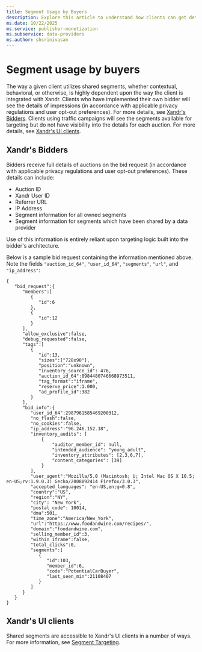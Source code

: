 ```yaml
---
title: Segment Usage by Buyers
description: Explore this article to understand how clients can get detailed auction information from their bidder or view available segments using traffic campaigns. 
ms.date: 10/22/2025
ms.service: publisher-monetization
ms.subservice: data-providers
ms.author: shsrinivasan
---
```


# Segment usage by buyers

The way a given client utilizes shared segments, whether contextual, behavioral, or otherwise, is highly dependent upon the way the client is integrated with Xandr. Clients who have implemented their own bidder will see the details of impressions (in accordance with applicable privacy regulations and user opt-out preferences). For more details, see [Xandr's Bidders](#xandrs-bidders). Clients using traffic campaigns will see the segments available for targeting but do not have visibility into the details for each auction.  For more details, see [Xandr's UI clients](#xandrs-ui-clients).

## Xandr's Bidders

Bidders receive full details of auctions on the bid request (in accordance with applicable privacy regulations and user opt-out preferences). These details can include:

- Auction ID
- Xandr User ID
- Referrer URL
- IP Address
- Segment information for all owned segments
- Segment information for segments which have been shared by a data provider

Use of this information is entirely reliant upon targeting logic built into the bidder's architecture.

Below is a sample bid request containing the information mentioned above. Note the fields `"auction_id_64"`, `"user_id_64"`, `"segments"`, `"url"`, and `"ip_address"`:

```
{
   "bid_request":{
      "members":[
         {
            "id":6
         },
         {
            "id":12
         }
      ],
      "allow_exclusive":false,
      "debug_requested":false,
      "tags":[
         {
            "id":13,
            "sizes":["728x90"],
            "position":"unknown",
            "inventory_source_id": 476,
            "auction_id_64":8984480746668973511,
            "tag_format":"iframe",
            "reserve_price":1.000,
            "ad_profile_id":382
         }
      ],
      "bid_info":{
         "user_id_64":2987961585469200312,
         "no_flash":false,
         "no_cookies":false,
         "ip_address":"96.246.152.18",
         "inventory_audits": [
             {
                 "auditor_member_id": null,
                 "intended_audience": "young_adult",
                 "inventory_attributes": [2,3,6,7],
                 "content_categories": [39]
             }
         ],
         "user_agent":"Mozilla/5.0 (Macintosh; U; Intel Mac OS X 10.5; en-US;rv:1.9.0.3) Gecko/2008092414 Firefox/3.0.3",
         "accepted_languages": "en-US,en;q=0.8",
         "country":"US",
         "region":"NY",
         "city": "New York",
         "postal_code": 10014,
         "dma":501,
         "time_zone":"America/New_York",
         "url":"https://www.foodandwine.com/recipes/",
         "domain":"foodandwine.com",
         "selling_member_id":3,
         "within_iframe":false,
         "total_clicks":0,
         "segments":[
            {
               "id":103,
               "member_id":6,
               "code":"PotentialCarBuyer",
               "last_seen_min":21108407
            }
         ]
      }
   }
}
```

## Xandr's UI clients

Shared segments are accessible to Xandr's UI clients in a number of ways. For more information, see [Segment Targeting](../monetize/segment-targeting.md).

